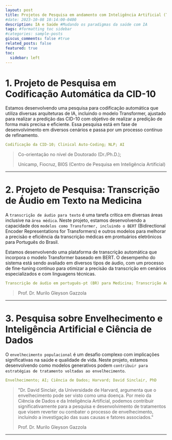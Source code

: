 ```yaml
---
layout: post
title: Projetos de Pesquisa em andamento com Inteligência Artificial (Transformers,...)
#date: 2023-10-08 10:14:00-0400
description: IA e Saúde #Mudando os paradigmas da saúde com IA
tags: #formatting toc sidebar
#categories: sample-posts
giscus_comments: false #true
related_posts: false
featured: true
toc:
  sidebar: left
---
```

<!-- This post shows how to add a table of contents as a sidebar.

## Adding a Table of Contents

To add a table of contents to a post as a sidebar, simply add
```yml
toc:
  sidebar: left
```
to the front matter of the post. The table of contents will be automatically generated from the headings in the post. If you wish to display the sidebar to the right, simply change `left` to `right`. -->

# 1. Projeto de Pesquisa em Codificação Automática da CID-10

<!-- ## Introdução 
No contexto da assistência médica e processamento de dados de saúde, a `Classificação Internacional de Doenças (CID-10)` desempenha um papel central . Neste projeto, estamos desenvolvendo com a `Inteligência Artificial Generativa`, por meio de modelos `Transformer`, pode revolucionar o processo de codificação da CID-10.

## Metodologia

Utilizamos um modelo Transformer pré-treinado, como o `GPT (Generative Pre-trained Transformer)`, como base para a geração de códigos CID-10. Este modelo está sendo ajustado (`fine-tuning`) com um vasto conjunto de dados de registros médicos. O fine-tuning é essencial para adaptar o modelo à tarefa específica de associação de informações clínicas, `diagnósticos` e procedimentos às categorias da CID-10.

## Desenvolvimento
-->
Estamos desenvolvendo uma pesquisa para codificação automática que utiliza diversas arquiteturas de IA, incluindo o modelo Transformer, ajustado para realizar a predição das CID-10 com objetivo de realizar a predição de forma mais precisa e eficiente. Essa pesquisa está em fase de desenvolvimento em diversos cenários e passa por um processo contínuo de refinamento.

```yml
Codificação da CID-10; Clinical Auto-Coding; NLP; AI
```

> Co-orientação no nível de Doutorado (Dr./Ph.D.); 
>
> Unicamp, Fiocruz, BI0S (Centro de Pesquisa em Inteligência Artificial)
<hr>

# 2. Projeto de Pesquisa: Transcrição de Áudio em Texto na Medicina
<!--
## Introdução
-->
A `transcrição de áudio para texto` é uma tarefa crítica em diversas áreas inclusive na `área médica`. Neste projeto, estamos desenvolvendo a capacidade dos `modelos como Transformer, incluindo o BERT` (Bidirectional Encoder Representations for Transformers) e outros modelos para melhorar a precisão e eficiência da transcrição médicas em prontuários eletrônicos para Português do Brasil.

<!-- ## Metodologia

Implementaremos um modelo `Transformer baseado em BERT`, treinado inicialmente em um vasto conjunto de dados de áudio e transcrições correspondentes. Esse modelo aproveita sua habilidade bidirecional de processamento de linguagem para converter automaticamente o áudio em texto. O `fine-tuning` subsequente está sendo realizado para refinar o modelo e aprimorar sua capacidade de compreender nuances linguísticas e contextuais.

> "Atualmente, a transcrição de uma conversa (áudio em texto) de uma consulta médica no SUS ou em um consultório particular poderia ser um facilitador para os médicos e especialistas em tornar a vida dos pacientes e dos médicos uma experiência personalizada e produtiva."
>
> Prof. Dr. Murilo Gleyson Gazzola

## Desenvolvimento-->

Estamos desenvolvendo uma plataforma de transcrição automática que incorpora o modelo Transformer baseado em BERT. O desempenho do sistema está sendo avaliado em diversos tipos de áudio, com um processo de fine-tuning contínuo para otimizar a precisão da transcrição em cenários especializados e com linguagens técnicas.

```yml
Transcrição de áudio em português-pt (BR) para Medicina; Transcrição Automática; NLP; Machine Learning; Deep Learning; AI
```

> Prof. Dr. Murilo Gleyson Gazzola


<hr>

# 3. Pesquisa sobre Envelhecimento e Inteligência Artificial e Ciência de Dados

<!--## Introdução
-->
O `envelhecimento populacional` é um desafio complexo com implicações significativas na saúde e qualidade de vida. Neste projeto, estamos desenvolvendo como modelos generativos podem `contribuir para estratégias de tratamento voltadas ao envelhecimento`.

<!--## Metodologia

Utilizamos redes generativas para criar modelos de simulação que representam o `processo de envelhecimento humano`. Esses modelos são alimentados com dados médicos e biológicos e passam por um processo de fine-tuning para prever o `impacto do envelhecimento` e identificar estratégias terapêuticas adequadas.

## Desenvolvimento
Estamos desenvolvendo um sistema de aconselhamento personalizado baseado nos resultados dos modelos gerativos, com o objetivo de prescrever intervenções específicas para melhorar a qualidade de vida de indivíduos idosos. Este sistema está em constante aprimoramento por meio de fine-tuning, considerando variáveis individuais e dinâmicas no processo de envelhecimento.-->

```yml
Envelhecimento; AI; Ciência de Dados; Harvard; David Sinclair, PhD
```


> "Dr. David Sinclair, da Universidade de Harvard, argumenta que o envelhecimento pode ser visto como uma doença. Por meio da Ciência de Dados e da Inteligência Artificial, podemos contribuir significativamente para a pesquisa e desenvolvimento de tratamentos que visem reverter ou combater o processo de envelhecimento, incluindo a investigação das suas causas e fatores associados."
>
> Prof. Dr. Murilo Gleyson Gazzola

<hr>
